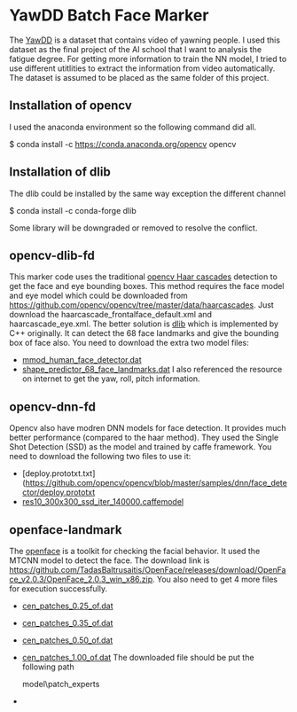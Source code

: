 # YawDD Batch Face Marker
The [YawDD](http://www.site.uottawa.ca/~shervin/yawning/) is a dataset that contains video of yawning people. I used this dataset as the final project of the AI school that I want to analysis the fatigue degree. For getting more information to train the NN model, I tried to use different utitlities to extract the information from video automatically.
The dataset is assumed to be placed as the same folder of this project.

## Installation of opencv
I used the anaconda environment so the following command did all.

  $ conda install -c https://conda.anaconda.org/opencv opencv
  
## Installation of dlib
The dlib could be installed by the same way exception the different channel

  $ conda install -c conda-forge dlib
  
Some library will be downgraded or removed to resolve the conflict.

## opencv-dlib-fd
This marker code uses the traditional [opencv Haar cascades](https://docs.opencv.org/3.3.1/d7/d8b/tutorial_py_face_detection.html) detection to get the face and eye bounding boxes. This method requires the face model and eye model which could be downloaded from https://github.com/opencv/opencv/tree/master/data/haarcascades. Just download the haarcascade_frontalface_default.xml and haarcascade_eye.xml.
The better solution is [dlib](http://dlib.net/) which is implemented by C++ originally. It can detect the 68 face landmarks and give the bounding box of face also. You need to download the extra two model files:
- [mmod_human_face_detector.dat](https://github.com/davisking/dlib-models/blob/master/mmod_human_face_detector.dat.bz2)
- [shape_predictor_68_face_landmarks.dat](http://dlib.net/files/shape_predictor_68_face_landmarks.dat.bz2)
I also referenced the resource on internet to get the yaw, roll, pitch information.

## opencv-dnn-fd
Opencv also have modren DNN models for face detection. It provides much better performance (compared to the haar method). They used the Single Shot Detection (SSD) as the model and trained by caffe framework. You need to download the following two files to use it:
- [deploy.prototxt.txt](https://github.com/opencv/opencv/blob/master/samples/dnn/face_detector/deploy.prototxt
- [res10_300x300_ssd_iter_140000.caffemodel](https://github.com/opencv/opencv_3rdparty/blob/dnn_samples_face_detector_20170830/res10_300x300_ssd_iter_140000.caffemodel)

## openface-landmark
The [openface](https://github.com/TadasBaltrusaitis/OpenFace/wiki) is a toolkit for checking the facial behavior. It used the MTCNN model to detect the face. The download link is https://github.com/TadasBaltrusaitis/OpenFace/releases/download/OpenFace_v2.0.3/OpenFace_2.0.3_win_x86.zip. You also need to get 4 more files for execution successfully.
- [cen_patches_0.25_of.dat](https://www.dropbox.com/s/7na5qsjzz8yfoer/cen_patches_0.25_of.dat?dl=1)
- [cen_patches_0.35_of.dat](https://www.dropbox.com/s/k7bj804cyiu474t/cen_patches_0.35_of.dat?dl=1)
- [cen_patches_0.50_of.dat](https://www.dropbox.com/s/ixt4vkbmxgab1iu/cen_patches_0.50_of.dat?dl=1)
- [cen_patches_1.00_of.dat](https://www.dropbox.com/s/2t5t1sdpshzfhpj/cen_patches_1.00_of.dat?dl=1)
The downloaded file should be put the following path
  
  model\patch_experts


- 
